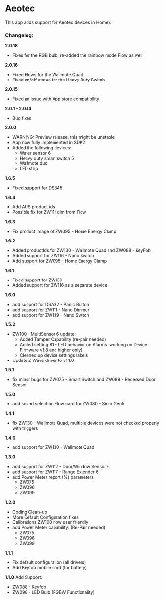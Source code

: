 # Aeotec

This app adds support for Aeotec devices in Homey.

### Changelog:

**2.0.18**
* Fixes for the RGB bulb, re-added the rainbow mode Flow as well

**2.0.16**
* Fixed Flows for the Wallmote Quad
* Fixed on/off status for the Heavy Duty Switch

**2.0.15**
* Fixed an issue with App store compatibility

**2.0.1 - 2.0.14**
* Bug fixes

**2.0.0**
* WARNING: Preview release, this might be unstable
* App now fully implemented in SDK2
* Added the following devices:
  - Water sensor 6
  - Heavy duty smart switch 5
  - Wallmote duo
  - LED strip

**1.6.5**
* Fixed support for DSB45

**1.6.4**
* Add AUS product ids
* Possible fix for ZW111 dim from Flow

**1.6.3**
* Fix product image of ZW095 - Home Energy Clamp

**1.6.2**
* Added productIds for ZW130 - Wallmote Quad and ZW088 - KeyFob
* Added support for ZW116 - Nano Switch
* Add support for ZW095 - Home Energy Clamp

**1.6.1**
* Fixed support for ZW139
* Added support for ZW116 as a separate device

**1.6.0**
* add support for DSA32 - Panic Button
* add support for ZW111 - Nano Dimmer
* add support for ZW139 - Nano Switch

**1.5.2**
* ZW100 - MultiSensor 6 update:
  - Added Tamper Capability (re-pair needed)
  - Added setting 81 - LED behavior on Alarms (working on Device Firmware v1.8 and higher only)
  - Cleaned up device settings labels
* Update Z-Wave driver to v1.1.8

**1.5.1**
* fix minor bugs for ZW075 - Smart Switch and ZW089 - Recessed Door Sensor

**1.5.0**
* add sound selection Flow card for ZW080 - Siren Gen5

**1.4.1**
* fix ZW130 - Wallmote Quad, multiple devices were not checked properly with triggers

**1.4.0**
* add support for ZW130 - Wallmote Quad

**1.3.0**
* add support for ZW112 - Door/Window Sensor 6
* add support for ZW117 - Range Extender 6
* add Power Meter report (%) parameters
  - ZW075
  - ZW096
  - ZW099

**1.2.0**
* Coding Clean-up
* More Default Configuration fixes
* Calibrations ZW100 now user friendly
* add Power Meter capability: (Re-Pair needed)
  - ZW075
  - ZW096
  - ZW099

**1.1.1**
* Fix default configuration (all drivers)
* Add Keyfob mobile card (for battery)

**1.1.0**
Add Support:
* ZW088 - Keyfob
* ZW098 - LED Bulb (RGBW Functionality)
